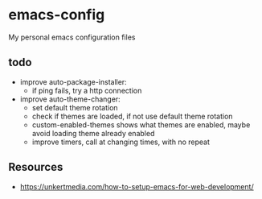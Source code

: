 # emacs-config
My personal emacs configuration files

## todo
- improve auto-package-installer:
	- if ping fails, try a http connection
- improve auto-theme-changer:
	- set default theme rotation
	- check if themes are loaded, if not use default theme rotation
	- custom-enabled-themes shows what themes are enabled, maybe avoid loading theme already enabled
	- improve timers, call at changing times, with no repeat

## Resources
- https://unkertmedia.com/how-to-setup-emacs-for-web-development/
